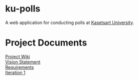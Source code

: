 # ku-polls
A web application for conducting polls at [Kasetsart University](https://www.ku.ac.th/th).
# Project Documents
[Project Wiki](https://github.com/Jakarin-Jojo/ku-polls/wiki)  
[Vision Statement](https://github.com/Jakarin-Jojo/ku-polls/wiki/Vision-Statement)  
[Requirements](https://github.com/Jakarin-Jojo/ku-polls/wiki/Requirements)  
[Iteration 1](https://github.com/Jakarin-Jojo/ku-polls/wiki/Iteration-1)  
